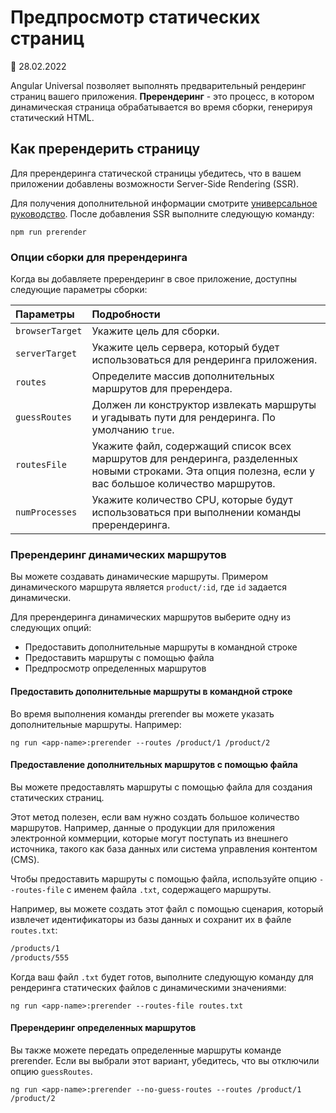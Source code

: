 # Предпросмотр статических страниц

:date: 28.02.2022

Angular Universal позволяет выполнять предварительный рендеринг страниц вашего приложения. **Пререндеринг** - это процесс, в котором динамическая страница обрабатывается во время сборки, генерируя статический HTML.

## Как пререндерить страницу

Для пререндеринга статической страницы убедитесь, что в вашем приложении добавлены возможности Server-Side Rendering (SSR).

Для получения дополнительной информации смотрите [универсальное руководство](universal.md). После добавления SSR выполните следующую команду:

```
npm run prerender
```

### Опции сборки для пререндеринга

Когда вы добавляете пререндеринг в свое приложение, доступны следующие параметры сборки:

| Параметры       | Подробности                                                                                                                                             |
| :-------------- | :------------------------------------------------------------------------------------------------------------------------------------------------------ |
| `browserTarget` | Укажите цель для сборки.                                                                                                                                |
| `serverTarget`  | Укажите цель сервера, который будет использоваться для рендеринга приложения.                                                                           |
| `routes`        | Определите массив дополнительных маршрутов для пререндера.                                                                                              |
| `guessRoutes`   | Должен ли конструктор извлекать маршруты и угадывать пути для рендеринга. По умолчанию `true`.                                                          |
| `routesFile`    | Укажите файл, содержащий список всех маршрутов для рендеринга, разделенных новыми строками. Эта опция полезна, если у вас большое количество маршрутов. |
| `numProcesses`  | Укажите количество CPU, которые будут использоваться при выполнении команды пререндеринга.                                                              |

### Пререндеринг динамических маршрутов

Вы можете создавать динамические маршруты. Примером динамического маршрута является `product/:id`, где `id` задается динамически.

Для пререндеринга динамических маршрутов выберите одну из следующих опций:

-   Предоставить дополнительные маршруты в командной строке
-   Предоставить маршруты с помощью файла
-   Предпросмотр определенных маршрутов

#### Предоставить дополнительные маршруты в командной строке

Во время выполнения команды prerender вы можете указать дополнительные маршруты. Например:

```
ng run <app-name>:prerender --routes /product/1 /product/2
```

#### Предоставление дополнительных маршрутов с помощью файла

Вы можете предоставлять маршруты с помощью файла для создания статических страниц.

Этот метод полезен, если вам нужно создать большое количество маршрутов. Например, данные о продукции для приложения электронной коммерции, которые могут поступать из внешнего источника, такого как база данных или система управления контентом (CMS).

Чтобы предоставить маршруты с помощью файла, используйте опцию `--routes-file` с именем файла `.txt`, содержащего маршруты.

Например, вы можете создать этот файл с помощью сценария, который извлечет идентификаторы из базы данных и сохранит их в файле `routes.txt`:

```txt
/products/1
/products/555
```

Когда ваш файл `.txt` будет готов, выполните следующую команду для рендеринга статических файлов с динамическими значениями:

```shell
ng run <app-name>:prerender --routes-file routes.txt
```

#### Пререндеринг определенных маршрутов

Вы также можете передать определенные маршруты команде prerender. Если вы выбрали этот вариант, убедитесь, что вы отключили опцию `guessRoutes`.

```shell
ng run <app-name>:prerender --no-guess-routes --routes /product/1 /product/2
```
